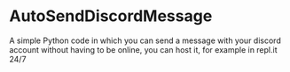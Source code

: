 # AutoSendDiscordMessage
A simple Python code in which you can send a message with your discord account without having to be online, you can host it, for example in repl.it 24/7

